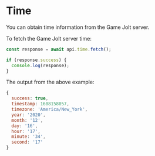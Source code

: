 # Time

You can obtain time information from the Game Jolt server.

To fetch the Game Jolt server time:

```js
const response = await api.time.fetch();

if (response.success) {
  console.log(response);
}
```

The output from the above example:

```js
{
  success: true,
  timestamp: 1608158057,
  timezone: 'America/New_York',
  year: '2020',
  month: '12',
  day: '16',
  hour: '17',
  minute: '34',
  second: '17'
}
```
